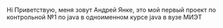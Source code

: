 Hi
Приветствую, меня зовут Андрей Янке, это мой первый проект по контрольной №1 по java в одноименном курсе java в вузе МИЭТ
